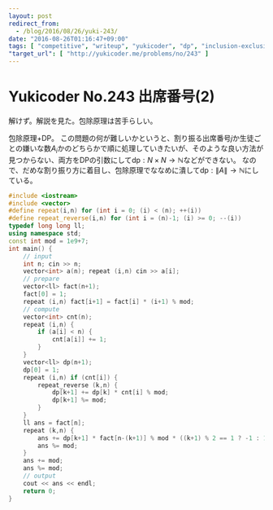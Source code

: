 ```yaml
---
layout: post
redirect_from:
  - /blog/2016/08/26/yuki-243/
date: "2016-08-26T01:16:47+09:00"
tags: [ "competitive", "writeup", "yukicoder", "dp", "inclusion-exclusion-principle" ]
"target_url": [ "http://yukicoder.me/problems/no/243" ]
---
```


# Yukicoder No.243 出席番号(2)

解けず。解説を見た。包除原理は苦手らしい。

包除原理+DP。
この問題の何が難しいかというと、割り振る出席番号$j$か生徒ごとの嫌いな数$A_i$かのどちらかで順に処理していきたいが、そのような良い方法が見つからない、両方をDPの引数にして$\mathrm{dp} : N \times N \to \mathbb{N}$などができない。
なので、だめな割り振り方に着目し、包除原理でななめに潰して$\mathrm{dp} : \|A\| \to \mathbb{N}$にしている。


``` c++
#include <iostream>
#include <vector>
#define repeat(i,n) for (int i = 0; (i) < (n); ++(i))
#define repeat_reverse(i,n) for (int i = (n)-1; (i) >= 0; --(i))
typedef long long ll;
using namespace std;
const int mod = 1e9+7;
int main() {
    // input
    int n; cin >> n;
    vector<int> a(n); repeat (i,n) cin >> a[i];
    // prepare
    vector<ll> fact(n+1);
    fact[0] = 1;
    repeat (i,n) fact[i+1] = fact[i] * (i+1) % mod;
    // compute
    vector<int> cnt(n);
    repeat (i,n) {
        if (a[i] < n) {
            cnt[a[i]] += 1;
        }
    }
    vector<ll> dp(n+1);
    dp[0] = 1;
    repeat (i,n) if (cnt[i]) {
        repeat_reverse (k,n) {
            dp[k+1] += dp[k] * cnt[i] % mod;
            dp[k+1] %= mod;
        }
    }
    ll ans = fact[n];
    repeat (k,n) {
        ans += dp[k+1] * fact[n-(k+1)] % mod * ((k+1) % 2 == 1 ? -1 : 1) % mod;
        ans %= mod;
    }
    ans += mod;
    ans %= mod;
    // output
    cout << ans << endl;
    return 0;
}
```
